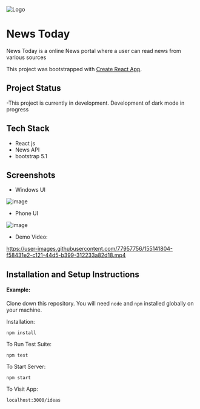
![Logo](https://user-images.githubusercontent.com/77957756/155143971-d9adf30e-898d-4226-9c5f-eb9b52286041.png)


# News Today

News Today is a online News portal where a user can read news from various sources

This project was bootstrapped with [Create React App](https://github.com/facebook/create-react-app).

## Project Status
-This project is currently in development. Development of dark mode in progress

## Tech Stack
- React js
- News API
- bootstrap 5.1


## Screenshots
- Windows UI

![image](https://user-images.githubusercontent.com/77957756/155141180-c117a156-4c70-4d18-91d0-0a1f214c9132.png) 

- Phone UI

![image](https://user-images.githubusercontent.com/77957756/155140994-4956dd84-bdd4-4a3d-b189-bf902fa481d3.png)

- Demo Video: 

https://user-images.githubusercontent.com/77957756/155141804-f58431e2-c121-44d5-b399-312233a82d18.mp4

## Installation and Setup Instructions

#### Example:  

Clone down this repository. You will need `node` and `npm` installed globally on your machine.  

Installation:

`npm install`  

To Run Test Suite:  

`npm test`  

To Start Server:

`npm start`  

To Visit App:

`localhost:3000/ideas`

